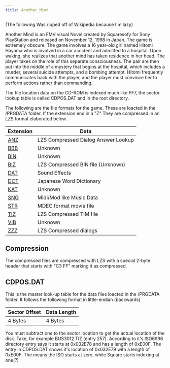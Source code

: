 ```yaml
---
title: Another_Mind
---
```


(The following Was ripped off of Wikipedia because I'm lazy)

Another Mind is an FMV visual Novel created by Squaresofy for Sony PlayStation and released on November 12, 1998 in Japan. The game is extremely obscure. The game involves a 16 year-old girl named Hitomi Hayama who is involved in a car accident and admitted to a hospital. Upon waking, she realizes that another mind has taken residence in her head. The player takes on the role of this separate consciousness. The pair are then put into the middle of a mystery that begins at the hospital, which includes a murder, several suicide attempts, and a bombing attempt. Hitomi frequently communicates back with the player, and the player must convince her to perform actions rather than commanding.

The file location data on the CD-ROM is indexed much like FF7, the sector lookup table is called CDPOS.DAT and in the root directory.

The following are the file formats for the game. These are loacted in the /PRGDATA folder. If the extension end in a "Z" They are compressed in an LZS format elaborated below.

  

| Extension             | Data                                |
|-----------------------|-------------------------------------|
| [ANZ](ANZ.md) | LZS Compressed Dialog Answer Lookup |
| [BBB](BBB.md) | Unknown                             |
| [BIN](BIN.md) | Unknown                             |
| [BIZ](BIZ.md) | LZS Compressed BIN file (Unknown)   |
| [DAT](DAT.md) | Sound Effects                       |
| [DCT](DCT.md) | Japanese Word Dictionary            |
| [KAT](KAT.md) | Unknown                             |
| [SNG](SNG.md) | Midi/Mod like Music Data            |
| [STR](STR.md) | MDEC format movie file              |
| [TIZ](TIZ.md) | LZS Compressed TIM file             |
| [VIB](VIB.md) | Unknown                             |
| [ZZZ](ZZZ.md) | LZS Compressed dialogs              |

## Compression

The compressed files are compressed with LZS with a special 2-byte header that starts with "C3 FF" marking it as compressed.

## CDPOS.DAT

This is the master look-up table for the data files loacted in the /PRGDATA folder. It follows the following format in little-endian (backwards)

| Sector Offset | Data Length |
|---------------|-------------|
| 4 Bytes       | 4 Bytes     |

You must subtract one to the sector location to get the actual location of the disk. Take, for example BUS3012.TIZ (entry 257). According to it's ISO6996 directory entry says it starts at 0x032E78 and has a length of 0xE00F. The entry in CDPOS.DAT shows it's location of 0x032E79 with a length of 0xE00F. The means the ISO starts at zero, while Square starts indexing at one(?)
